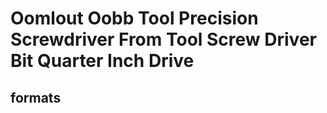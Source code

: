 # Oomlout Oobb Tool Precision Screwdriver From Tool Screw Driver Bit Quarter Inch Drive


## formats
